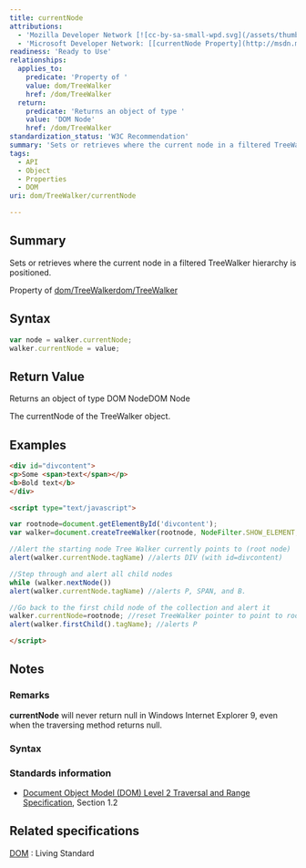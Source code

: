 ```yaml
---
title: currentNode
attributions:
  - 'Mozilla Developer Network [![cc-by-sa-small-wpd.svg](/assets/thumb/8/8c/cc-by-sa-small-wpd.svg/120px-cc-by-sa-small-wpd.svg.png)](http://creativecommons.org/licenses/by-sa/3.0/us/): [[TreeWalker.currentNode](https://developer.mozilla.org/en-US/docs/Web/API/TreeWalker.currentNode) Article]'
  - 'Microsoft Developer Network: [[currentNode Property](http://msdn.microsoft.com/en-us/library/ie/ff974804(v=vs.85).aspx) Article]'
readiness: 'Ready to Use'
relationships:
  applies_to:
    predicate: 'Property of '
    value: dom/TreeWalker
    href: /dom/TreeWalker
  return:
    predicate: 'Returns an object of type '
    value: 'DOM Node'
    href: /dom/TreeWalker
standardization_status: 'W3C Recommendation'
summary: 'Sets or retrieves where the current node in a filtered TreeWalker hierarchy is positioned.'
tags:
  - API
  - Object
  - Properties
  - DOM
uri: dom/TreeWalker/currentNode

---
```

## <span>Summary</span>

Sets or retrieves where the current node in a filtered TreeWalker hierarchy is positioned.

Property of [dom/TreeWalker](/dom/TreeWalker)[dom/TreeWalker](/dom/TreeWalker)

## <span>Syntax</span>

``` js
var node = walker.currentNode;
walker.currentNode = value;
```

## <span>Return Value</span>

Returns an object of type DOM NodeDOM Node

The currentNode of the TreeWalker object.

## <span>Examples</span>

``` html
<div id="divcontent">
<p>Some <span>text</span></p>
<b>Bold text</b>
</div>

<script type="text/javascript">

var rootnode=document.getElementById('divcontent');
var walker=document.createTreeWalker(rootnode, NodeFilter.SHOW_ELEMENT, null, false);

//Alert the starting node Tree Walker currently points to (root node)
alert(walker.currentNode.tagName) //alerts DIV (with id=divcontent)

//Step through and alert all child nodes
while (walker.nextNode())
alert(walker.currentNode.tagName) //alerts P, SPAN, and B.

//Go back to the first child node of the collection and alert it
walker.currentNode=rootnode; //reset TreeWalker pointer to point to root node
alert(walker.firstChild().tagName); //alerts P

</script>
```

## <span>Notes</span>

### <span>Remarks</span>

**currentNode** will never return null in Windows Internet Explorer 9, even when the traversing method returns null.

### <span>Syntax</span>

### <span>Standards information</span>

-   [Document Object Model (DOM) Level 2 Traversal and Range Specification](http://go.microsoft.com/fwlink/p/?linkid=182712), Section 1.2

## <span>Related specifications</span>

[DOM](http://dom.spec.whatwg.org/#dom-treewalker-currentnode)
:   Living Standard
